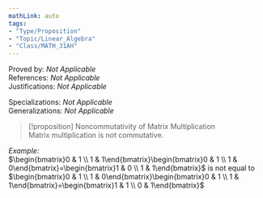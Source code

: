 ```yaml
---  
mathLink: auto  
tags:  
- "Type/Proposition"  
- "Topic/Linear_Algebra"  
- "Class/MATH_31AH"  
---  
```

Proved by: <i>Not Applicable</i>  
References: <i>Not Applicable</i>  
Justifications: <i>Not Applicable</i>  
  
Specializations: <i>Not Applicable</i>  
Generalizations: <i>Not Applicable</i>  
  
> [!proposition] Noncommutativity of Matrix Multiplication  
> Matrix multiplication is not commutative.  
  
*Example:*  
$\begin{bmatrix}0 & 1 \\  
1 & 1\end{bmatrix}\begin{bmatrix}0 & 1 \\  
1 & 0\end{bmatrix}=\begin{bmatrix}1 & 0 \\  
1 & 1\end{bmatrix}$ is not equal to $\begin{bmatrix}0 & 1 \\  
1 & 0\end{bmatrix}\begin{bmatrix}0 & 1 \\  
1 & 1\end{bmatrix}=\begin{bmatrix}1 & 1 \\  
0 & 1\end{bmatrix}$  

